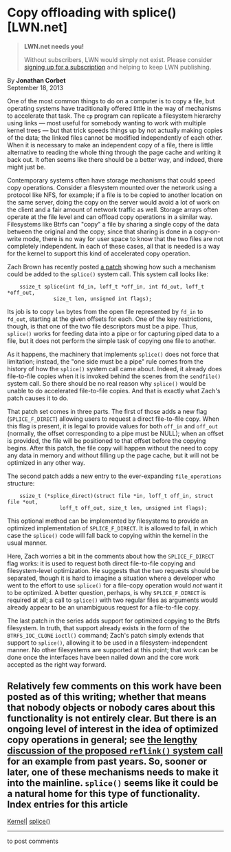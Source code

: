 # Copy offloading with splice() [LWN.net]

> **LWN.net needs you!**
> 
> Without subscribers, LWN would simply not exist. Please consider [signing up for a subscription](/Promo/nst-nag2/subscribe) and helping to keep LWN publishing. 

By **Jonathan Corbet**  
September 18, 2013 

One of the most common things to do on a computer is to copy a file, but operating systems have traditionally offered little in the way of mechanisms to accelerate that task. The `cp` program can replicate a filesystem hierarchy using links — most useful for somebody wanting to work with multiple kernel trees — but that trick speeds things up by not actually making copies of the data; the linked files cannot be modified independently of each other. When it is necessary to make an independent copy of a file, there is little alternative to reading the whole thing through the page cache and writing it back out. It often seems like there should be a better way, and indeed, there might just be. 

Contemporary systems often have storage mechanisms that could speed copy operations. Consider a filesystem mounted over the network using a protocol like NFS, for example; if a file is to be copied to another location on the same server, doing the copy on the server would avoid a lot of work on the client and a fair amount of network traffic as well. Storage arrays often operate at the file level and can offload copy operations in a similar way. Filesystems like Btrfs can "copy" a file by sharing a single copy of the data between the original and the copy; since that sharing is done in a copy-on-write mode, there is no way for user space to know that the two files are not completely independent. In each of these cases, all that is needed is a way for the kernel to support this kind of accelerated copy operation. 

Zach Brown has recently posted [a patch](/Articles/566263/) showing how such a mechanism could be added to the `splice()` system call. This system call looks like: 
    
    
        ssize_t splice(int fd_in, loff_t *off_in, int fd_out, loff_t *off_out,
        		   size_t len, unsigned int flags);
    

Its job is to copy `len` bytes from the open file represented by `fd_in` to `fd_out`, starting at the given offsets for each. One of the key restrictions, though, is that one of the two file descriptors must be a pipe. Thus, `splice()` works for feeding data into a pipe or for capturing piped data to a file, but it does not perform the simple task of copying one file to another. 

As it happens, the machinery that implements `splice()` does not force that limitation; instead, the "one side must be a pipe" rule comes from the history of how the `splice()` system call came about. Indeed, it already does file-to-file copies when it is invoked behind the scenes from the `sendfile()` system call. So there should be no real reason why `splice()` would be unable to do accelerated file-to-file copies. And that is exactly what Zach's patch causes it to do. 

That patch set comes in three parts. The first of those adds a new flag (`SPLICE_F_DIRECT`) allowing users to request a direct file-to-file copy. When this flag is present, it is legal to provide values for both `off_in` and `off_out` (normally, the offset corresponding to a pipe must be NULL); when an offset is provided, the file will be positioned to that offset before the copying begins. After this patch, the file copy will happen without the need to copy any data in memory and without filling up the page cache, but it will not be optimized in any other way. 

The second patch adds a new entry to the ever-expanding `file_operations` structure: 
    
    
        ssize_t (*splice_direct)(struct file *in, loff_t off_in, struct file *out, 
    			     loff_t off_out, size_t len, unsigned int flags);
    

This optional method can be implemented by filesystems to provide an optimized implementation of `SPLICE_F_DIRECT`. It is allowed to fail, in which case the `splice()` code will fall back to copying within the kernel in the usual manner. 

Here, Zach worries a bit in the comments about how the `SPLICE_F_DIRECT` flag works: it is used to request both direct file-to-file copying and filesystem-level optimization. He suggests that the two requests should be separated, though it is hard to imagine a situation where a developer who went to the effort to use `splice()` for a file-copy operation would _not_ want it to be optimized. A better question, perhaps, is why `SPLICE_F_DIRECT` is required at all; a call to `splice()` with two regular files as arguments would already appear to be an unambiguous request for a file-to-file copy. 

The last patch in the series adds support for optimized copying to the Btrfs filesystem. In truth, that support already exists in the form of the `BTRFS_IOC_CLONE` `ioctl()` command; Zach's patch simply extends that support to `splice()`, allowing it to be used in a filesystem-independent manner. No other filesystems are supported at this point; that work can be done once the interfaces have been nailed down and the core work accepted as the right way forward. 

Relatively few comments on this work have been posted as of this writing; whether that means that nobody objects or nobody cares about this functionality is not entirely clear. But there is an ongoing level of interest in the idea of optimized copy operations in general; see [the lengthy discussion of the proposed `reflink()` system call](/Articles/333783/) for an example from past years. So, sooner or later, one of these mechanisms needs to make it into the mainline. `splice()` seems like it could be a natural home for this type of functionality.  
Index entries for this article  
---  
[Kernel](/Kernel/Index)| [splice()](/Kernel/Index#splice)  
  


* * *

to post comments 
